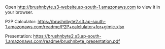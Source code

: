 Open http://brushnbyte.s3-website.ap-south-1.amazonaws.com to view it in your browser.

P2P Calculator: https://brushnbyte2.s3.ap-south-1.amazonaws.com/readme/P2P+calclulator+for+gimic.xlsx

Presentation: https://brushnbyte2.s3.ap-south-1.amazonaws.com/readme/brushnbyte_presentation.pdf